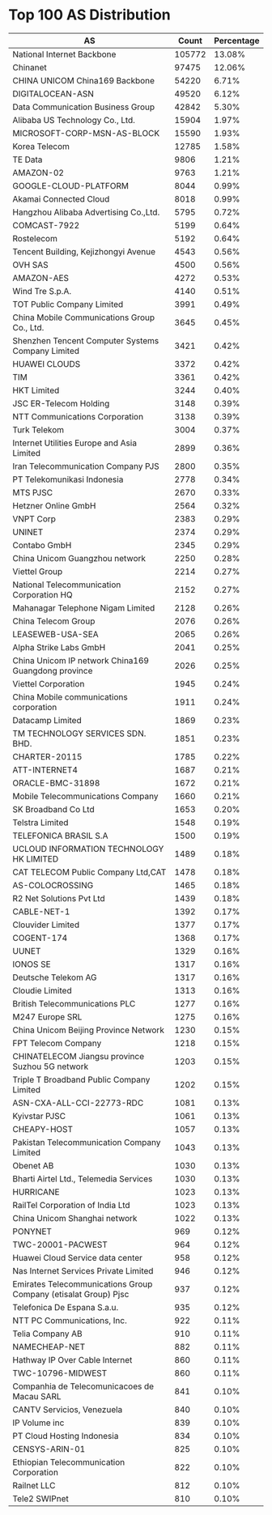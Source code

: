 # Top 100 AS Distribution
| AS | Count | Percentage |
|----|----|----|
| National Internet Backbone | 105772 | 13.08% |
| Chinanet | 97475 | 12.06% |
| CHINA UNICOM China169 Backbone | 54220 | 6.71% |
| DIGITALOCEAN-ASN | 49520 | 6.12% |
| Data Communication Business Group | 42842 | 5.30% |
| Alibaba US Technology Co., Ltd. | 15904 | 1.97% |
| MICROSOFT-CORP-MSN-AS-BLOCK | 15590 | 1.93% |
| Korea Telecom | 12785 | 1.58% |
| TE Data | 9806 | 1.21% |
| AMAZON-02 | 9763 | 1.21% |
| GOOGLE-CLOUD-PLATFORM | 8044 | 0.99% |
| Akamai Connected Cloud | 8018 | 0.99% |
| Hangzhou Alibaba Advertising Co.,Ltd. | 5795 | 0.72% |
| COMCAST-7922 | 5199 | 0.64% |
| Rostelecom | 5192 | 0.64% |
| Tencent Building, Kejizhongyi Avenue | 4543 | 0.56% |
| OVH SAS | 4500 | 0.56% |
| AMAZON-AES | 4272 | 0.53% |
| Wind Tre S.p.A. | 4140 | 0.51% |
| TOT Public Company Limited | 3991 | 0.49% |
| China Mobile Communications Group Co., Ltd. | 3645 | 0.45% |
| Shenzhen Tencent Computer Systems Company Limited | 3421 | 0.42% |
| HUAWEI CLOUDS | 3372 | 0.42% |
| TIM | 3361 | 0.42% |
| HKT Limited | 3244 | 0.40% |
| JSC ER-Telecom Holding | 3148 | 0.39% |
| NTT Communications Corporation | 3138 | 0.39% |
| Turk Telekom | 3004 | 0.37% |
| Internet Utilities Europe and Asia Limited | 2899 | 0.36% |
| Iran Telecommunication Company PJS | 2800 | 0.35% |
| PT Telekomunikasi Indonesia | 2778 | 0.34% |
| MTS PJSC | 2670 | 0.33% |
| Hetzner Online GmbH | 2564 | 0.32% |
| VNPT Corp | 2383 | 0.29% |
| UNINET | 2374 | 0.29% |
| Contabo GmbH | 2345 | 0.29% |
| China Unicom Guangzhou network | 2250 | 0.28% |
| Viettel Group | 2214 | 0.27% |
| National Telecommunication Corporation HQ | 2152 | 0.27% |
| Mahanagar Telephone Nigam Limited | 2128 | 0.26% |
| China Telecom Group | 2076 | 0.26% |
| LEASEWEB-USA-SEA | 2065 | 0.26% |
| Alpha Strike Labs GmbH | 2041 | 0.25% |
| China Unicom IP network China169 Guangdong province | 2026 | 0.25% |
| Viettel Corporation | 1945 | 0.24% |
| China Mobile communications corporation | 1911 | 0.24% |
| Datacamp Limited | 1869 | 0.23% |
| TM TECHNOLOGY SERVICES SDN. BHD. | 1851 | 0.23% |
| CHARTER-20115 | 1785 | 0.22% |
| ATT-INTERNET4 | 1687 | 0.21% |
| ORACLE-BMC-31898 | 1672 | 0.21% |
| Mobile Telecommunications Company | 1660 | 0.21% |
| SK Broadband Co Ltd | 1653 | 0.20% |
| Telstra Limited | 1548 | 0.19% |
| TELEFONICA BRASIL S.A | 1500 | 0.19% |
| UCLOUD INFORMATION TECHNOLOGY HK LIMITED | 1489 | 0.18% |
| CAT TELECOM Public Company Ltd,CAT | 1478 | 0.18% |
| AS-COLOCROSSING | 1465 | 0.18% |
| R2 Net Solutions Pvt Ltd | 1439 | 0.18% |
| CABLE-NET-1 | 1392 | 0.17% |
| Clouvider Limited | 1377 | 0.17% |
| COGENT-174 | 1368 | 0.17% |
| UUNET | 1329 | 0.16% |
| IONOS SE | 1317 | 0.16% |
| Deutsche Telekom AG | 1317 | 0.16% |
| Cloudie Limited | 1313 | 0.16% |
| British Telecommunications PLC | 1277 | 0.16% |
| M247 Europe SRL | 1275 | 0.16% |
| China Unicom Beijing Province Network | 1230 | 0.15% |
| FPT Telecom Company | 1218 | 0.15% |
| CHINATELECOM Jiangsu province Suzhou 5G network | 1203 | 0.15% |
| Triple T Broadband Public Company Limited | 1202 | 0.15% |
| ASN-CXA-ALL-CCI-22773-RDC | 1081 | 0.13% |
| Kyivstar PJSC | 1061 | 0.13% |
| CHEAPY-HOST | 1057 | 0.13% |
| Pakistan Telecommunication Company Limited | 1043 | 0.13% |
| Obenet AB | 1030 | 0.13% |
| Bharti Airtel Ltd., Telemedia Services | 1030 | 0.13% |
| HURRICANE | 1023 | 0.13% |
| RailTel Corporation of India Ltd | 1023 | 0.13% |
| China Unicom Shanghai network | 1022 | 0.13% |
| PONYNET | 969 | 0.12% |
| TWC-20001-PACWEST | 964 | 0.12% |
| Huawei Cloud Service data center | 958 | 0.12% |
| Nas Internet Services Private Limited | 946 | 0.12% |
| Emirates Telecommunications Group Company (etisalat Group) Pjsc | 937 | 0.12% |
| Telefonica De Espana S.a.u. | 935 | 0.12% |
| NTT PC Communications, Inc. | 922 | 0.11% |
| Telia Company AB | 910 | 0.11% |
| NAMECHEAP-NET | 882 | 0.11% |
| Hathway IP Over Cable Internet | 860 | 0.11% |
| TWC-10796-MIDWEST | 860 | 0.11% |
| Companhia de Telecomunicacoes de Macau SARL | 841 | 0.10% |
| CANTV Servicios, Venezuela | 840 | 0.10% |
| IP Volume inc | 839 | 0.10% |
| PT Cloud Hosting Indonesia | 834 | 0.10% |
| CENSYS-ARIN-01 | 825 | 0.10% |
| Ethiopian Telecommunication Corporation | 822 | 0.10% |
| Railnet LLC | 812 | 0.10% |
| Tele2 SWIPnet | 810 | 0.10% |
